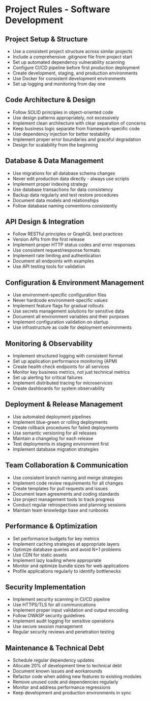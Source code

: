 # Project Rules - Software Development

## Project Setup & Structure

- Use a consistent project structure across similar projects
- Include a comprehensive .gitignore file from project start
- Set up automated dependency vulnerability scanning
- Configure CI/CD pipeline before first production deployment
- Create development, staging, and production environments
- Use Docker for consistent development environments
- Set up logging and monitoring from day one

## Code Architecture & Design

- Follow SOLID principles in object-oriented code
- Use design patterns appropriately, not excessively
- Implement clean architecture with clear separation of concerns
- Keep business logic separate from framework-specific code
- Use dependency injection for better testability
- Implement proper error boundaries and graceful degradation
- Design for scalability from the beginning

## Database & Data Management

- Use migrations for all database schema changes
- Never edit production data directly - always use scripts
- Implement proper indexing strategy
- Use database transactions for data consistency
- Backup data regularly and test restore procedures
- Document data models and relationships
- Follow database naming conventions consistently

## API Design & Integration

- Follow RESTful principles or GraphQL best practices
- Version APIs from the first release
- Implement proper HTTP status codes and error responses
- Use consistent request/response formats
- Implement rate limiting and authentication
- Document all endpoints with examples
- Use API testing tools for validation

## Configuration & Environment Management

- Use environment-specific configuration files
- Never hardcode environment-specific values
- Implement feature flags for gradual rollouts
- Use secrets management solutions for sensitive data
- Document all environment variables and their purposes
- Implement configuration validation on startup
- Use infrastructure as code for deployment environments

## Monitoring & Observability

- Implement structured logging with consistent format
- Set up application performance monitoring (APM)
- Create health check endpoints for all services
- Monitor key business metrics, not just technical metrics
- Set up alerting for critical failures
- Implement distributed tracing for microservices
- Create dashboards for system observability

## Deployment & Release Management

- Use automated deployment pipelines
- Implement blue-green or rolling deployments
- Create rollback procedures for failed deployments
- Use semantic versioning for all releases
- Maintain a changelog for each release
- Test deployments in staging environment first
- Implement database migration strategies

## Team Collaboration & Communication

- Use consistent branch naming and merge strategies
- Implement code review requirements for all changes
- Create templates for pull requests and issues
- Document team agreements and coding standards
- Use project management tools to track progress
- Conduct regular retrospectives and planning sessions
- Maintain team knowledge base and runbooks

## Performance & Optimization

- Set performance budgets for key metrics
- Implement caching strategies at appropriate layers
- Optimize database queries and avoid N+1 problems
- Use CDN for static assets
- Implement lazy loading where appropriate
- Monitor and optimize bundle sizes for web applications
- Profile applications regularly to identify bottlenecks

## Security Implementation

- Implement security scanning in CI/CD pipeline
- Use HTTPS/TLS for all communications
- Implement proper input validation and output encoding
- Follow OWASP security guidelines
- Implement audit logging for sensitive operations
- Use secure session management
- Regular security reviews and penetration testing

## Maintenance & Technical Debt

- Schedule regular dependency updates
- Allocate 20% of development time to technical debt
- Document known issues and workarounds
- Refactor code when adding new features to existing modules
- Remove unused code and dependencies regularly
- Monitor and address performance regressions
- Keep development and production environments in sync